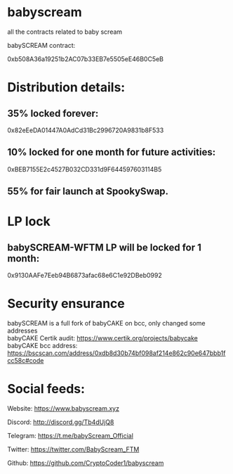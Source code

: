 # babyscream

all the contracts related to baby scream

babySCREAM contract: 

0xb508A36a19251b2AC07b33EB7e5505eE46B0C5eB

# Distribution details:

## 35% locked forever:

0x82eEeDA01447A0AdCd31Bc2996720A9831b8F533 

## 10% locked for one month for future activities: 

0xBEB7155E2c4527B032CD331d9F644597603114B5


## 55% for fair launch at SpookySwap.

# LP lock

## babySCREAM-WFTM LP will be locked for 1 month: 

0x9130AAFe7Eeb94B6873afac68e6C1e92DBeb0992

# Security ensurance
babySCREAM is a full fork of babyCAKE on bcc, only changed some addresses  
babyCAKE Certik audit: https://www.certik.org/projects/babycake  
babyCAKE bcc address: https://bscscan.com/address/0xdb8d30b74bf098af214e862c90e647bbb1fcc58c#code

# Social feeds:
Website:  https://www.babyscream.xyz

Discord:  http://discord.gg/Tb4dUjQ8

Telegram: https://t.me/babyScream_Official

Twitter:  https://twitter.com/BabyScream_FTM

Github: https://github.com/CryptoCoder1/babyscream


